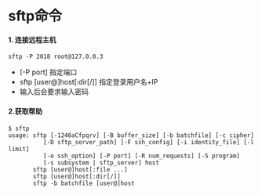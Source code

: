 sftp命令
==

#### 1. 连接远程主机

```
sftp -P 2018 root@127.0.0.3
```
- [-P port]  指定端口
- sftp [user@]host[:dir[/]]  指定登录用户名+IP
- 输入后会要求输入密码

#### 2.获取帮助
```
$ sftp
usage: sftp [-1246aCfpqrv] [-B buffer_size] [-b batchfile] [-c cipher]
          [-D sftp_server_path] [-F ssh_config] [-i identity_file] [-l limit]
          [-o ssh_option] [-P port] [-R num_requests] [-S program]
          [-s subsystem | sftp_server] host
       sftp [user@]host[:file ...]
       sftp [user@]host[:dir[/]]
       sftp -b batchfile [user@]host

```
